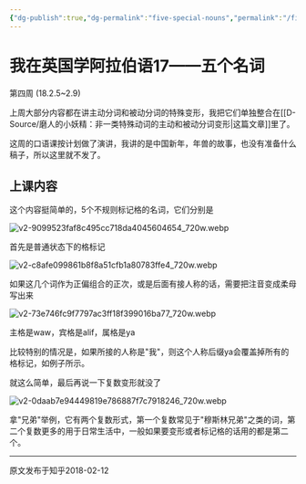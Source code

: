 ```yaml
---
{"dg-publish":true,"dg-permalink":"five-special-nouns","permalink":"/five-special-nouns/","created":"2024-01-28T22:54:39.499+08:00"}
---
```


# 我在英国学阿拉伯语17——五个名词

第四周 (18.2.5~2.9)

上周大部分内容都在讲主动分词和被动分词的特殊变形，我把它们单独整合在[[D-Source/磨人的小妖精：非一类特殊动词的主动和被动分词变形\|这篇文章]]里了。

  

这周的口语课按计划做了演讲，我讲的是中国新年，年兽的故事，也没有准备什么稿子，所以这里就不发了。


## 上课内容

这个内容挺简单的，5个不规则标记格的名词，它们分别是

![v2-9099523faf8c495cc718da4045604654_720w.webp](/img/user/B-Attachment/v2-9099523faf8c495cc718da4045604654_720w.webp)

首先是普通状态下的格标记

![v2-c8afe099861b8f8a51cfb1a80783ffe4_720w.webp](/img/user/B-Attachment/v2-c8afe099861b8f8a51cfb1a80783ffe4_720w.webp)

如果这几个词作为正偏组合的正次，或是后面有接人称的话，需要把注音变成柔母写出来

![v2-73e746fc9f7797ac3ff18f399016ba77_720w.webp](/img/user/B-Attachment/v2-73e746fc9f7797ac3ff18f399016ba77_720w.webp)

主格是waw，宾格是alif，属格是ya

  

比较特别的情况是，如果所接的人称是"我"，则这个人称后缀ya会覆盖掉所有的格标记，如例子所示。

  

就这么简单，最后再说一下复数变形就没了

![v2-0daab7e94449819e786887f7c7918246_720w.webp](/img/user/B-Attachment/v2-0daab7e94449819e786887f7c7918246_720w.webp)

拿"兄弟"举例，它有两个复数形式，第一个复数常见于"穆斯林兄弟"之类的词，第二个复数更多的用于日常生活中，一般如果要变形或者标记格的话用的都是第二个。

---
原文发布于知乎2018-02-12